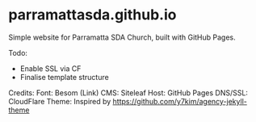 parramattasda.github.io
=======================

Simple website for Parramatta SDA Church, built with GitHub Pages.

Todo:
- Enable SSL via CF
- Finalise template structure

Credits:
Font: Besom (Link)
CMS: Siteleaf
Host: GitHub Pages
DNS/SSL: CloudFlare
Theme: Inspired by https://github.com/y7kim/agency-jekyll-theme
